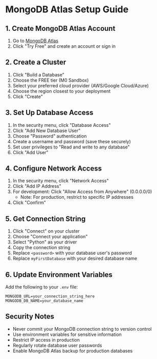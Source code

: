 # MongoDB Atlas Setup Guide

## 1. Create MongoDB Atlas Account

1. Go to [MongoDB Atlas](https://www.mongodb.com/cloud/atlas)
2. Click "Try Free" and create an account or sign in

## 2. Create a Cluster

1. Click "Build a Database"
2. Choose the FREE tier (M0 Sandbox)
3. Select your preferred cloud provider (AWS/Google Cloud/Azure)
4. Choose the region closest to your deployment
5. Click "Create"

## 3. Set Up Database Access

1. In the security menu, click "Database Access"
2. Click "Add New Database User"
3. Choose "Password" authentication
4. Create a username and password (save these securely)
5. Set user privileges to "Read and write to any database"
6. Click "Add User"

## 4. Configure Network Access

1. In the security menu, click "Network Access"
2. Click "Add IP Address"
3. For development: Click "Allow Access from Anywhere" (0.0.0.0/0)
   - Note: For production, restrict to specific IP addresses
4. Click "Confirm"

## 5. Get Connection String

1. Click "Connect" on your cluster
2. Choose "Connect your application"
3. Select "Python" as your driver
4. Copy the connection string
5. Replace `<password>` with your database user's password
6. Replace `myFirstDatabase` with your desired database name

## 6. Update Environment Variables

Add the following to your `.env` file:

```
MONGODB_URL=your_connection_string_here
MONGODB_DB_NAME=your_database_name
```

## Security Notes

- Never commit your MongoDB connection string to version control
- Use environment variables for sensitive information
- Restrict IP access in production
- Regularly rotate database user passwords
- Enable MongoDB Atlas backup for production databases
